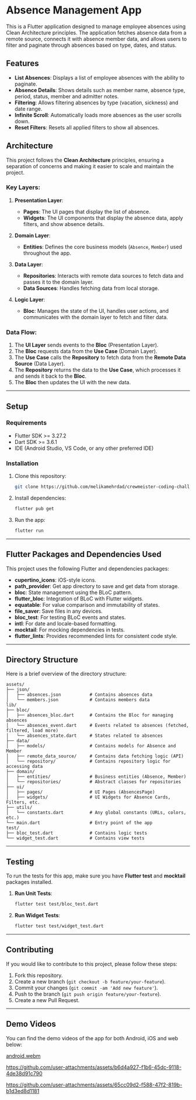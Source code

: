 
# **Absence Management App**

This is a Flutter application designed to manage employee absences using Clean Architecture principles. The application fetches absence data from a remote source, connects it with absence member data, and allows users to filter and paginate through absences based on type, dates, and status.

## **Features**
- **List Absences**: Displays a list of employee absences with the ability to paginate.
- **Absence Details**: Shows details such as member name, absence type, period, status, member and admitter notes.
- **Filtering**: Allows filtering absences by type (vacation, sickness) and date range.
- **Infinite Scroll**: Automatically loads more absences as the user scrolls down.
- **Reset Filters**: Resets all applied filters to show all absences.

## **Architecture**
This project follows the **Clean Architecture** principles, ensuring a separation of concerns and making it easier to scale and maintain the project.

### **Key Layers:**
1. **Presentation Layer**:
   - **Pages**: The UI pages that display the list of absence.
   - **Widgets**: The UI components that display the absence data, apply filters, and show absence details.
  
2. **Domain Layer**:
   - **Entities**: Defines the core business models (`Absence`, `Member`) used throughout the app.
  
3. **Data Layer**:
   - **Repositories**: Interacts with remote data sources to fetch data and passes it to the domain layer.
   - **Data Sources**: Handles fetching data from local storage.

4. **Logic Layer**:
   - **Bloc**: Manages the state of the UI, handles user actions, and communicates with the domain layer to fetch and filter data.

### **Data Flow**:
1. The **UI Layer** sends events to the **Bloc** (Presentation Layer).
2. The **Bloc** requests data from the **Use Case** (Domain Layer).
3. The **Use Case** calls the **Repository** to fetch data from the **Remote Data Source** (Data Layer).
4. The **Repository** returns the data to the **Use Case**, which processes it and sends it back to the **Bloc**.
5. The **Bloc** then updates the UI with the new data.

---

## **Setup**

### **Requirements**
- Flutter SDK >= 3.27.2
- Dart SDK >= 3.6.1
- IDE (Android Studio, VS Code, or any other preferred IDE)

### **Installation**

1. Clone this repository:
    ```bash
    git clone https://github.com/melikamehrdad/crewmeister-coding-challenge.git
    ```

2. Install dependencies:
    ```bash
    flutter pub get
    ```

3. Run the app:
    ```bash
    flutter run
    ```

---

## **Flutter Packages and Dependencies Used**

This project uses the following Flutter and dependencies packages:

- **cupertino_icons**: iOS-style icons.
- **path_provider**: Get app directory to save and get data from storage.
- **bloc**: State management using the BLoC pattern.
- **flutter_bloc**: Integration of BLoC with Flutter widgets.
- **equatable**: For value comparison and immutability of states.
- **file_saver**: Save files in any devices.
- **bloc_test**: For testing BLoC events and states.
- **intl**: For date and locale-based formatting.
- **mocktail**: For mocking dependencies in tests.
- **flutter_lints**: Provides recommended lints for consistent code style.

---

## **Directory Structure**
Here is a brief overview of the directory structure:

```
assets/
├── json/
│   ├── absences.json           # Contains absences data
│   └── members.json            # Contains members data
lib/
├── bloc/
│   ├── absences_bloc.dart      # Contains the Bloc for managing absences
│   └── absences_event.dart     # Events related to absences (fetched, filtered, load more)
│   └── absences_state.dart     # States related to absences
├── data/
│   ├── models/                 # Contains models for Absence and Member
│   ├── remote_data_source/     # Contains data fetching logic (API)
│   └── repository/             # Contains repository logic for accessing data
├── domain/
│   ├── entities/               # Business entities (Absence, Member)
│   └── repositories/           # Abstract classes for repositories
├── ui/
│   ├── pages/                  # UI Pages (AbsencesPage)
│   ├── widgets/                # UI Widgets for Absence Cards, Filters, etc.
├── utils/
│   └── constants.dart          # Any global constants (URLs, colors, etc.)
└── main.dart                   # Entry point of the app
test/
├── bloc_test.dart              # Contains logic tests
└── widget_test.dart            # Contains view tests
```

---

## **Testing**

To run the tests for this app, make sure you have **Flutter test** and **mocktail** packages installed.

1. **Run Unit Tests**:
   ```bash
   flutter test test/bloc_test.dart
   ```

2. **Run Widget Tests**:
   ```bash
   flutter test test/widget_test.dart
   ```

---

## **Contributing**

If you would like to contribute to this project, please follow these steps:

1. Fork this repository.
2. Create a new branch (`git checkout -b feature/your-feature`).
3. Commit your changes (`git commit -am 'Add new feature'`).
4. Push to the branch (`git push origin feature/your-feature`).
5. Create a new Pull Request.

---

## **Demo Videos**
You can find the demo videos of the app for both Android, iOS and web below:

[android.webm](https://github.com/user-attachments/assets/db091c35-7151-41e9-8044-63395c368431)

https://github.com/user-attachments/assets/b6d4a927-f1b6-45dc-9118-4de38d91c790

https://github.com/user-attachments/assets/65cc09d2-f588-47f2-819b-b1d3ed8d1181
